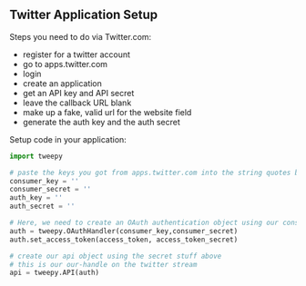 ## Twitter Application Setup

Steps you need to do via Twitter.com:

+ register for a twitter account
+ go to apps.twitter.com
+ login
+ create an application
+ get an API key and API secret
+ leave the callback URL blank
+ make up a fake, valid url for the website field
+ generate the auth key and the auth secret

Setup code in your application:

````python
import tweepy

# paste the keys you got from apps.twitter.com into the string quotes below
consumer_key = ''
consumer_secret = ''
auth_key = ''
auth_secret = '' 

# Here, we need to create an OAuth authentication object using our consumer key and secret
auth = tweepy.OAuthHandler(consumer_key,consumer_secret)
auth.set_access_token(access_token, access_token_secret)

# create our api object using the secret stuff above
# this is our our-handle on the twitter stream
api = tweepy.API(auth)

````

